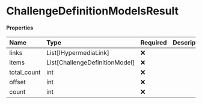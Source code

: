 # ChallengeDefinitionModelsResult

**Properties**

| Name        | Type                           | Required | Description |
| :---------- | :----------------------------- | :------- | :---------- |
| links       | List[IHypermediaLink]          | ❌       |             |
| items       | List[ChallengeDefinitionModel] | ❌       |             |
| total_count | int                            | ❌       |             |
| offset      | int                            | ❌       |             |
| count       | int                            | ❌       |             |

<!-- This file was generated by liblab | https://liblab.com/ -->
